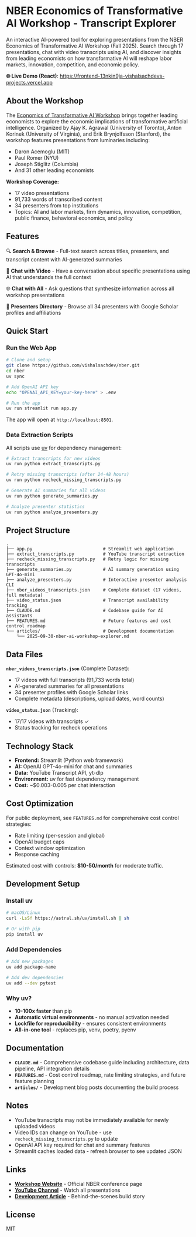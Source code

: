 # NBER Economics of Transformative AI Workshop - Transcript Explorer

An interactive AI-powered tool for exploring presentations from the NBER Economics of Transformative AI Workshop (Fall 2025). Search through 17 presentations, chat with video transcripts using AI, and discover insights from leading economists on how transformative AI will reshape labor markets, innovation, competition, and economic policy.

**🌐 Live Demo (React)**: https://frontend-13nkin9ja-vishalsachdevs-projects.vercel.app

## About the Workshop

The [Economics of Transformative AI Workshop](https://www.nber.org/conferences/economics-transformative-ai-workshop-fall-2025) brings together leading economists to explore the economic implications of transformative artificial intelligence. Organized by Ajay K. Agrawal (University of Toronto), Anton Korinek (University of Virginia), and Erik Brynjolfsson (Stanford), the workshop features presentations from luminaries including:

- Daron Acemoglu (MIT)
- Paul Romer (NYU)
- Joseph Stiglitz (Columbia)
- And 31 other leading economists

**Workshop Coverage:**
- 17 video presentations
- 91,733 words of transcribed content
- 34 presenters from top institutions
- Topics: AI and labor markets, firm dynamics, innovation, competition, public finance, behavioral economics, and policy

## Features

🔍 **Search & Browse** - Full-text search across titles, presenters, and transcript content with AI-generated summaries

💬 **Chat with Video** - Have a conversation about specific presentations using AI that understands the full context

🌐 **Chat with All** - Ask questions that synthesize information across all workshop presentations

👥 **Presenters Directory** - Browse all 34 presenters with Google Scholar profiles and affiliations

## Quick Start

### Run the Web App

```bash
# Clone and setup
git clone https://github.com/vishalsachdev/nber.git
cd nber
uv sync

# Add OpenAI API key
echo "OPENAI_API_KEY=your-key-here" > .env

# Run the app
uv run streamlit run app.py
```

The app will open at `http://localhost:8501`.

### Data Extraction Scripts

All scripts use [uv](https://docs.astral.sh/uv/) for dependency management:

```bash
# Extract transcripts for new videos
uv run python extract_transcripts.py

# Retry missing transcripts (after 24-48 hours)
uv run python recheck_missing_transcripts.py

# Generate AI summaries for all videos
uv run python generate_summaries.py

# Analyze presenter statistics
uv run python analyze_presenters.py
```

## Project Structure

```
.
├── app.py                           # Streamlit web application
├── extract_transcripts.py           # YouTube transcript extraction
├── recheck_missing_transcripts.py   # Retry logic for missing transcripts
├── generate_summaries.py            # AI summary generation using GPT-4o-mini
├── analyze_presenters.py            # Interactive presenter analysis CLI
├── nber_videos_transcripts.json     # Complete dataset (17 videos, full metadata)
├── video_status.json                # Transcript availability tracking
├── CLAUDE.md                        # Codebase guide for AI assistants
├── FEATURES.md                      # Future features and cost control roadmap
└── articles/                        # Development documentation
    └── 2025-09-30-nber-ai-workshop-explorer.md
```

## Data Files

**`nber_videos_transcripts.json`** (Complete Dataset):
- 17 videos with full transcripts (91,733 words total)
- AI-generated summaries for all presentations
- 34 presenter profiles with Google Scholar links
- Complete metadata (descriptions, upload dates, word counts)

**`video_status.json`** (Tracking):
- 17/17 videos with transcripts ✓
- Status tracking for recheck operations

## Technology Stack

- **Frontend:** Streamlit (Python web framework)
- **AI:** OpenAI GPT-4o-mini for chat and summaries
- **Data:** YouTube Transcript API, yt-dlp
- **Environment:** uv for fast dependency management
- **Cost:** ~$0.003-0.005 per chat interaction

## Cost Optimization

For public deployment, see `FEATURES.md` for comprehensive cost control strategies:
- Rate limiting (per-session and global)
- OpenAI budget caps
- Context window optimization
- Response caching

Estimated cost with controls: **$10-50/month** for moderate traffic.

## Development Setup

### Install uv

```bash
# macOS/Linux
curl -LsSf https://astral.sh/uv/install.sh | sh

# Or with pip
pip install uv
```

### Add Dependencies

```bash
# Add new packages
uv add package-name

# Add dev dependencies
uv add --dev pytest
```

### Why uv?

- **10-100x faster** than pip
- **Automatic virtual environments** - no manual activation needed
- **Lockfile for reproducibility** - ensures consistent environments
- **All-in-one tool** - replaces pip, venv, poetry, pyenv

## Documentation

- **`CLAUDE.md`** - Comprehensive codebase guide including architecture, data pipeline, API integration details
- **`FEATURES.md`** - Cost control roadmap, rate limiting strategies, and future feature planning
- **`articles/`** - Development blog posts documenting the build process

## Notes

- YouTube transcripts may not be immediately available for newly uploaded videos
- Video IDs can change on YouTube - use `recheck_missing_transcripts.py` to update
- OpenAI API key required for chat and summary features
- Streamlit caches loaded data - refresh browser to see updated JSON

## Links

- **[Workshop Website](https://www.nber.org/conferences/economics-transformative-ai-workshop-fall-2025)** - Official NBER conference page
- **[YouTube Channel](https://www.youtube.com/@NBERvideos/videos)** - Watch all presentations
- **[Development Article](articles/2025-09-30-nber-ai-workshop-explorer.md)** - Behind-the-scenes build story

## License

MIT
